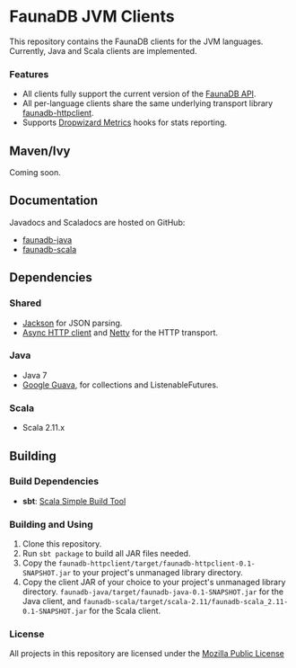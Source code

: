 # FaunaDB JVM Clients

This repository contains the FaunaDB clients for the JVM languages. Currently, Java and Scala clients are implemented.

### Features

* All clients fully support the current version of the [FaunaDB API](https://faunadb.com/documentation).
* All per-language clients share the same underlying transport library [faunadb-httpclient](./faunadb-httpclient).
* Supports [Dropwizard Metrics](https://dropwizard.github.io/metrics/3.1.0/) hooks for stats reporting.

## Maven/Ivy

Coming soon.

## Documentation

Javadocs and Scaladocs are hosted on GitHub:

* [faunadb-java](http://faunadb.github.io/faunadb-jvm/faunadb-java/api/)
* [faunadb-scala](http://faunadb.github.io/faunadb-jvm/faunadb-scala/api/)

## Dependencies

### Shared

* [Jackson](https://github.com/FasterXML/jackson) for JSON parsing.
* [Async HTTP client](https://github.com/AsyncHttpClient/async-http-client) and [Netty](http://netty.io/) for the HTTP transport.

### Java

* Java 7
* [Google Guava](https://github.com/google/guava), for collections and ListenableFutures.

### Scala

* Scala 2.11.x

## Building

### Build Dependencies

* **sbt**: [Scala Simple Build Tool](http://www.scala-sbt.org/)

### Building and Using

1. Clone this repository.
2. Run `sbt package` to build all JAR files needed.
3. Copy the `faunadb-httpclient/target/faunadb-httpclient-0.1-SNAPSHOT.jar` to your project's unmanaged library directory.
4. Copy the client JAR of your choice to your project's unmanaged library directory. `faunadb-java/target/faunadb-java-0.1-SNAPSHOT.jar`
for the Java client, and `faunadb-scala/target/scala-2.11/faunadb-scala_2.11-0.1-SNAPSHOT.jar` for the Scala client.

### License

All projects in this repository are licensed under the [Mozilla Public License](./LICENSE)
